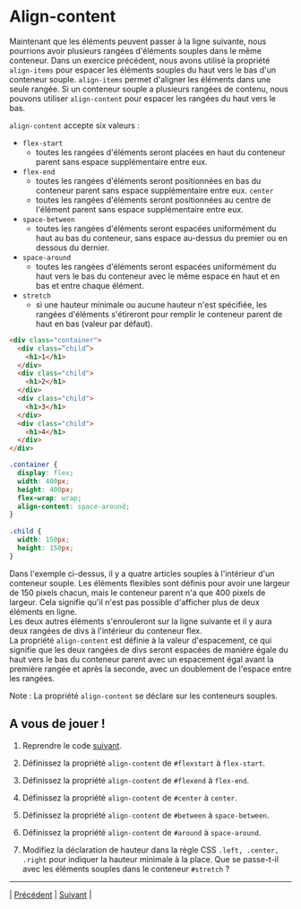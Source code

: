 # Align-content

Maintenant que les éléments peuvent passer à la ligne suivante, nous pourrions avoir plusieurs rangées d'éléments souples dans le même conteneur. Dans un exercice précédent, nous avons utilisé la propriété `align-items` pour espacer les éléments souples du haut vers le bas d'un conteneur souple. `align-items` permet d'aligner les éléments dans une seule rangée. Si un conteneur souple a plusieurs rangées de contenu, nous pouvons utiliser `align-content` pour espacer les rangées du haut vers le bas.

`align-content` accepte six valeurs :

- `flex-start`
  - toutes les rangées d'éléments seront placées en haut du conteneur parent sans espace supplémentaire entre eux.
- `flex-end` 
  - toutes les rangées d'éléments seront positionnées en bas du conteneur parent sans espace supplémentaire entre eux.
`center` 
  - toutes les rangées d'éléments seront positionnées au centre de l'élément parent sans espace supplémentaire entre eux.
- `space-between` 
  - toutes les rangées d'éléments seront espacées uniformément du haut au bas du conteneur, sans espace au-dessus du premier ou en dessous du dernier.
- `space-around` 
  - toutes les rangées d'éléments seront espacées uniformément du haut vers le bas du conteneur avec le même espace en haut et en bas et entre chaque élément.
- `stretch` 
  - si une hauteur minimale ou aucune hauteur n'est spécifiée, les rangées d'éléments s'étireront pour remplir le conteneur parent de haut en bas (valeur par défaut).
  
```html
<div class="container">
  <div class=”child”>
    <h1>1</h1>
  </div>
  <div class="child">
    <h1>2</h1>
  </div>
  <div class="child">
    <h1>3</h1>
  </div>
  <div class="child">
    <h1>4</h1>
  </div>
</div>
```
```css
.container {
  display: flex;
  width: 400px;
  height: 400px;
  flex-wrap: wrap;
  align-content: space-around;
}
 
.child {
  width: 150px;
  height: 150px;
}
```

Dans l'exemple ci-dessus, il y a quatre articles souples à l'intérieur d'un conteneur souple. Les éléments flexibles sont définis pour avoir une largeur de 150 pixels chacun, mais le conteneur parent n'a que 400 pixels de largeur. Cela signifie qu'il n'est pas possible d'afficher plus de deux éléments en ligne.  
Les deux autres éléments s'enrouleront sur la ligne suivante et il y aura deux rangées de divs à l'intérieur du conteneur flex.  
La propriété `align-content` est définie à la valeur d'espacement, ce qui signifie que les deux rangées de divs seront espacées de manière égale du haut vers le bas du conteneur parent avec un espacement égal avant la première rangée et après la seconde, avec un doublement de l'espace entre les rangées.

Note : La propriété `align-content` se déclare sur les conteneurs souples.

## A vous de jouer !

1. Reprendre le code [suivant](./versions-exercices/v0-13-11/).

2. Définissez la propriété `align-content` de `#flexstart` à `flex-start`.

3. Définissez la propriété `align-content` de `#flexend` à `flex-end`.

4. Définissez la propriété `align-content` de `#center` à `center`.

5. Définissez la propriété `align-content` de `#between` à `space-between`.

6. Définissez la propriété `align-content` de `#around` à `space-around`.

7. Modifiez la déclaration de hauteur dans la règle CSS `.left, .center, .right` pour indiquer la hauteur minimale à la place. Que se passe-t-il avec les éléments souples dans le conteneur `#stretch` ?


___
| [Précédent](./10-flex-wrap.md)       | [Suivant](./12-flex-direction.md)    |
